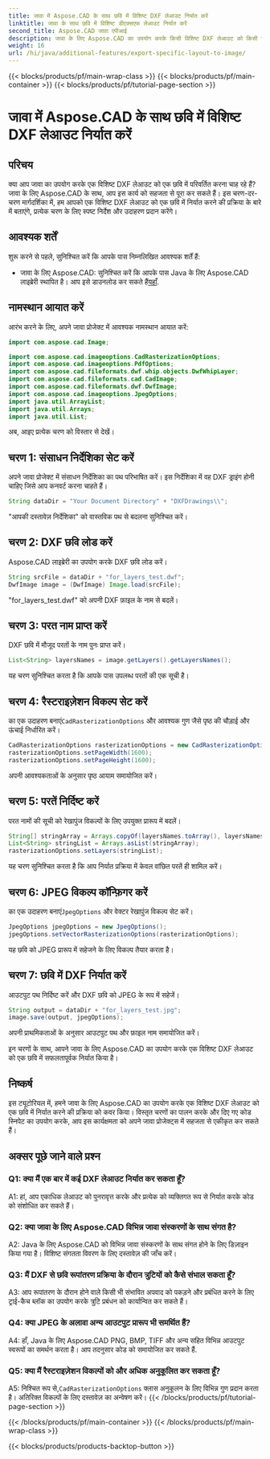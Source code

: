 ```yaml
---
title: जावा में Aspose.CAD के साथ छवि में विशिष्ट DXF लेआउट निर्यात करें
linktitle: जावा के साथ छवि में विशिष्ट डीएक्सएफ लेआउट निर्यात करें
second_title: Aspose.CAD जावा एपीआई
description: जावा के लिए Aspose.CAD का उपयोग करके किसी विशिष्ट DXF लेआउट को किसी छवि में निर्यात करना सीखें। निर्बाध एकीकरण के लिए हमारी चरण-दर-चरण मार्गदर्शिका का पालन करें।
weight: 16
url: /hi/java/additional-features/export-specific-layout-to-image/
---
```


{{< blocks/products/pf/main-wrap-class >}}
{{< blocks/products/pf/main-container >}}
{{< blocks/products/pf/tutorial-page-section >}}

# जावा में Aspose.CAD के साथ छवि में विशिष्ट DXF लेआउट निर्यात करें

## परिचय

क्या आप जावा का उपयोग करके एक विशिष्ट DXF लेआउट को एक छवि में परिवर्तित करना चाह रहे हैं? जावा के लिए Aspose.CAD के साथ, आप इस कार्य को सहजता से पूरा कर सकते हैं। इस चरण-दर-चरण मार्गदर्शिका में, हम आपको एक विशिष्ट DXF लेआउट को एक छवि में निर्यात करने की प्रक्रिया के बारे में बताएंगे, प्रत्येक चरण के लिए स्पष्ट निर्देश और उदाहरण प्रदान करेंगे।

## आवश्यक शर्तें

शुरू करने से पहले, सुनिश्चित करें कि आपके पास निम्नलिखित आवश्यक शर्तें हैं:

-  जावा के लिए Aspose.CAD: सुनिश्चित करें कि आपके पास Java के लिए Aspose.CAD लाइब्रेरी स्थापित है। आप इसे डाउनलोड कर सकते हैं[यहाँ](https://releases.aspose.com/cad/java/).

## नामस्थान आयात करें

आरंभ करने के लिए, अपने जावा प्रोजेक्ट में आवश्यक नामस्थान आयात करें:

```java
import com.aspose.cad.Image;

import com.aspose.cad.imageoptions.CadRasterizationOptions;
import com.aspose.cad.imageoptions.PdfOptions;
import com.aspose.cad.fileformats.dwf.whip.objects.DwfWhipLayer;
import com.aspose.cad.fileformats.cad.CadImage;
import com.aspose.cad.fileformats.dwf.DwfImage;
import com.aspose.cad.imageoptions.JpegOptions;
import java.util.ArrayList;
import java.util.Arrays;
import java.util.List;
```

अब, आइए प्रत्येक चरण को विस्तार से देखें।

## चरण 1: संसाधन निर्देशिका सेट करें

अपने जावा प्रोजेक्ट में संसाधन निर्देशिका का पथ परिभाषित करें। इस निर्देशिका में वह DXF ड्राइंग होनी चाहिए जिसे आप कनवर्ट करना चाहते हैं।

```java
String dataDir = "Your Document Directory" + "DXFDrawings\\";
```

"आपकी दस्तावेज़ निर्देशिका" को वास्तविक पथ से बदलना सुनिश्चित करें।

## चरण 2: DXF छवि लोड करें

Aspose.CAD लाइब्रेरी का उपयोग करके DXF छवि लोड करें।

```java
String srcFile = dataDir + "for_layers_test.dwf";
DwfImage image = (DwfImage) Image.load(srcFile);
```

"for_layers_test.dwf" को अपनी DXF फ़ाइल के नाम से बदलें।

## चरण 3: परत नाम प्राप्त करें

DXF छवि में मौजूद परतों के नाम पुनः प्राप्त करें।

```java
List<String> layersNames = image.getLayers().getLayersNames();
```

यह चरण सुनिश्चित करता है कि आपके पास उपलब्ध परतों की एक सूची है।

## चरण 4: रैस्टराइज़ेशन विकल्प सेट करें

 का एक उदाहरण बनाएं`CadRasterizationOptions` और आवश्यक गुण जैसे पृष्ठ की चौड़ाई और ऊंचाई निर्धारित करें।

```java
CadRasterizationOptions rasterizationOptions = new CadRasterizationOptions();
rasterizationOptions.setPageWidth(1600);
rasterizationOptions.setPageHeight(1600);
```

अपनी आवश्यकताओं के अनुसार पृष्ठ आयाम समायोजित करें।

## चरण 5: परतें निर्दिष्ट करें

परत नामों की सूची को रेखापुंज विकल्पों के लिए उपयुक्त प्रारूप में बदलें।

```java
String[] stringArray = Arrays.copyOf(layersNames.toArray(), layersNames.toArray().length, String[].class);
List<String> stringList = Arrays.asList(stringArray);
rasterizationOptions.setLayers(stringList);
```

यह चरण सुनिश्चित करता है कि आप निर्यात प्रक्रिया में केवल वांछित परतें ही शामिल करें।

## चरण 6: JPEG विकल्प कॉन्फ़िगर करें

 का एक उदाहरण बनाएं`JpegOptions` और वेक्टर रेखापुंज विकल्प सेट करें।

```java
JpegOptions jpegOptions = new JpegOptions();
jpegOptions.setVectorRasterizationOptions(rasterizationOptions);
```

यह छवि को JPEG प्रारूप में सहेजने के लिए विकल्प तैयार करता है।

## चरण 7: छवि में DXF निर्यात करें

आउटपुट पथ निर्दिष्ट करें और DXF छवि को JPEG के रूप में सहेजें।

```java
String output = dataDir + "for_layers_test.jpg";
image.save(output, jpegOptions);
```

अपनी प्राथमिकताओं के अनुसार आउटपुट पथ और फ़ाइल नाम समायोजित करें।

इन चरणों के साथ, आपने जावा के लिए Aspose.CAD का उपयोग करके एक विशिष्ट DXF लेआउट को एक छवि में सफलतापूर्वक निर्यात किया है।

## निष्कर्ष

इस ट्यूटोरियल में, हमने जावा के लिए Aspose.CAD का उपयोग करके एक विशिष्ट DXF लेआउट को एक छवि में निर्यात करने की प्रक्रिया को कवर किया। विस्तृत चरणों का पालन करके और दिए गए कोड स्निपेट का उपयोग करके, आप इस कार्यक्षमता को अपने जावा प्रोजेक्ट्स में सहजता से एकीकृत कर सकते हैं।

## अक्सर पूछे जाने वाले प्रश्न

### Q1: क्या मैं एक बार में कई DXF लेआउट निर्यात कर सकता हूँ?

A1: हां, आप एकाधिक लेआउट को पुनरावृत्त करके और प्रत्येक को व्यक्तिगत रूप से निर्यात करके कोड को संशोधित कर सकते हैं।

### Q2: क्या जावा के लिए Aspose.CAD विभिन्न जावा संस्करणों के साथ संगत है?

A2: Java के लिए Aspose.CAD को विभिन्न जावा संस्करणों के साथ संगत होने के लिए डिज़ाइन किया गया है। विशिष्ट संगतता विवरण के लिए दस्तावेज़ की जाँच करें।

### Q3: मैं DXF से छवि रूपांतरण प्रक्रिया के दौरान त्रुटियों को कैसे संभाल सकता हूँ?

A3: आप रूपांतरण के दौरान होने वाले किसी भी संभावित अपवाद को पकड़ने और प्रबंधित करने के लिए ट्राई-कैच ब्लॉक का उपयोग करके त्रुटि प्रबंधन को कार्यान्वित कर सकते हैं।

### Q4: क्या JPEG के अलावा अन्य आउटपुट प्रारूप भी समर्थित हैं?

A4: हाँ, Java के लिए Aspose.CAD PNG, BMP, TIFF और अन्य सहित विभिन्न आउटपुट स्वरूपों का समर्थन करता है। आप तदनुसार कोड को समायोजित कर सकते हैं.

### Q5: क्या मैं रैस्टराइज़ेशन विकल्पों को और अधिक अनुकूलित कर सकता हूँ?

 A5: निश्चित रूप से,`CadRasterizationOptions` क्लास अनुकूलन के लिए विभिन्न गुण प्रदान करता है। अतिरिक्त विकल्पों के लिए दस्तावेज़ का अन्वेषण करें।
{{< /blocks/products/pf/tutorial-page-section >}}

{{< /blocks/products/pf/main-container >}}
{{< /blocks/products/pf/main-wrap-class >}}

{{< blocks/products/products-backtop-button >}}
